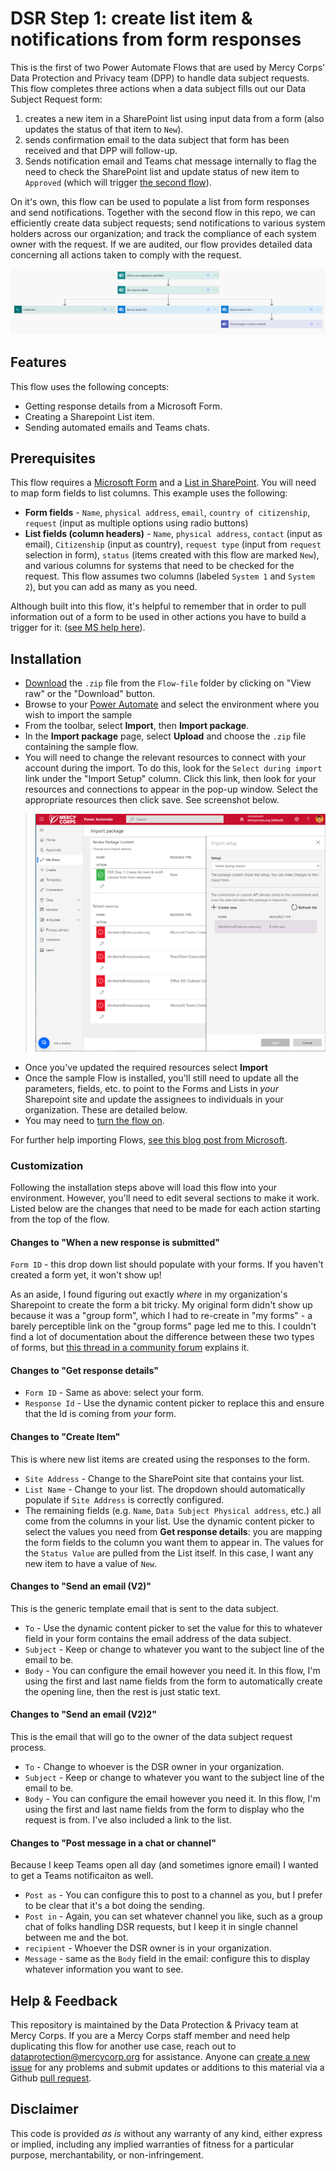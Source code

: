 #  DSR Step 1: create list item & notifications from form responses

This is the first of two Power Automate Flows that are used by Mercy Corps' Data Protection and Privacy team (DPP) to handle data subject requests. This flow completes three actions when a data subject fills out our Data Subject Request form:
1. creates a new item in a SharePoint list using input data from a form (also updates the status of that item to `New`).
2. sends confirmation email to the data subject that form has been received and that DPP will follow-up.
3. Sends notification email and Teams chat message internally to flag the need to check the SharePoint list and update status of new item to `Approved` (which will trigger [the second flow](/Flow2-notify-list-item-changes-status/README.md)).

On it's own, this flow can be used to populate a list from form responses and send notifications. Together with the second flow in this repo, we can efficiently create data subject requests; send notifications to various system holders across our organization; and track the compliance of each system owner with the request. If we are audited, our flow provides detailed data concerning all actions taken to comply with the request.

![Screenshot of assets used](images/Flow1_Create_item_send_notifications2.png)

## Features
This flow uses the following concepts:

* Getting response details from a Microsoft Form.
* Creating a Sharepoint List item.
* Sending automated emails and Teams chats.

## Prerequisites
This flow requires a [Microsoft Form](https://support.microsoft.com/en-us/office/introduction-to-microsoft-forms-bb1dd261-260f-49aa-9af0-d3dddcea6d69) and a [List in SharePoint](https://support.microsoft.com/en-us/office/introduction-to-lists-0a1c3ace-def0-44af-b225-cfa8d92c52d7). You will need to map form fields to list columns. This example uses the following:
- **Form fields** - `Name`, `physical address`, `email`, `country of citizenship`, `request` (input as multiple options using radio buttons)
- **List fields (column headers)** - `Name`, `physical address`, `contact` (input as email), `Citizenship` (input as country), `request type` (input from `request` selection in form), `status` (items created with this flow are marked `New`), and various columns for systems that need to be checked for the request. This flow assumes two columns (labeled `System 1` and `System 2`), but you can add as many as you need.

Although built into this flow, it's helpful to remember that in order to pull information out of a form to be used in other actions you have to build a trigger for it: ([see MS help here](https://powerautomate.microsoft.com/en-us/blog/building-scratch-forms-responses/)).

## Installation
* [Download](Flow-file/DSR_Step1_Create_list_item_from_response.zip) the `.zip` file from the `Flow-file` folder by clicking on "View raw" or the "Download" button. <!-- Test download and import -->
* Browse to your [Power Automate](https://flow.microsoft.com/manage/environments) and select the environment where you wish to import the sample
* From the toolbar, select **Import**, then **Import package**.
* In the **Import package** page, select **Upload** and choose the `.zip` file containing the sample flow.
* You will need to change the relevant resources to connect with your account during the import. To do this, look for the `Select during import` link under the "Import Setup" column. Click this link, then look for your resources and connections to appear in the pop-up window. Select the appropriate resources then click save. See screenshot below.

> ![Screenshot of import setup](images/Flow1_import_resource_connector_changes.png)

* Once you've updated the required resources select **Import**
* Once the sample Flow is installed, you'll still need to update all the parameters, fields, etc. to point to the Forms and Lists in _your_ Sharepoint site and update the assignees to individuals in your organization. These are detailed below.
* You may need to [turn the flow on](https://learn.microsoft.com/en-us/power-automate/disable-flow).

For further help importing Flows, [see this blog post from Microsoft](https://powerautomate.microsoft.com/en-us/blog/import-export-bap-packages/).

### Customization
Following the installation steps above will load this flow into your environment. However, you'll need to edit several sections to make it work. Listed below are the changes that need to be made for each action starting from the top of the flow.

#### Changes to "When a new response is submitted"
`Form ID` - this drop down list should populate with your forms. If you haven't created a form yet, it won't show up!

As an aside, I found figuring out exactly _where_ in my organization's Sharepoint to create the form a bit tricky. My original form didn't show up because it was a "group form", which I had to re-create in "my forms" - a barely perceptible link on the "group forms" page led me to this. I couldn't find a lot of documentation about the difference between these two types of forms, but [this thread in a community forum](https://answers.microsoft.com/en-us/msteams/forum/all/using-forms-with-teams-classroom-my-forms-vs-group/0f076ac4-a086-42df-b6f4-8eeb15a6a8b7#:~:text=Generally%2C%20a%20significate%20difference%20between%20Group%20Forms%20and,can%20edit%20and%20view%20the%20group%20forms%20created.) explains it.

#### Changes to "Get response details"
- `Form ID` - Same as above: select your form.
- `Response Id` - Use the dynamic content picker to replace this and ensure that the Id is coming from _your_ form.

#### Changes to "Create Item"
This is where new list items are created using the responses to the form.
- `Site Address` - Change to the SharePoint site that contains your list.
- `List Name` - Change to your list. The dropdown should automatically populate if `Site Address` is correctly configured.
- The remaining fields (e.g. `Name`, `Data Subject Physical address`, etc.) all come from the columns in your list. Use the dynamic content picker to select the values you need from **Get response details**: you are mapping the form fields to the column you want them to appear in. The values for the `Status Value` are pulled from the List itself. In this case, I want any new item to have a value of `New`.

#### Changes to "Send an email (V2)"
This is the generic template email that is sent to the data subject.
- `To` - Use the dynamic content picker to set the value for this to whatever field in your form contains the email address of the data subject.
- `Subject` - Keep or change to whatever you want to the subject line of the email to be.
- `Body` - You can configure the email however you need it. In this flow, I'm using the first and last name fields from the form to automatically create the opening line, then the rest is just static text.

#### Changes to "Send an email (V2)2"
This is the email that will go to the owner of the data subject request process.
- `To` - Change to whoever is the DSR owner in your organization.
- `Subject` - Keep or change to whatever you want to the subject line of the email to be.
- `Body` - You can configure the email however you need it. In this flow, I'm using the first and last name fields from the form to display who the request is from. I've also included a link to the list.

#### Changes to "Post message in a chat or channel"
Because I keep Teams open all day (and sometimes ignore email) I wanted to get a Teams notificaiton as well.
- `Post as` - You can configure this to post to a channel as you, but I prefer to be clear that it's a bot doing the sending.
- `Post in` - Again, you can set whatever channel you like, such as a group chat of folks handling DSR requests, but I keep it in single channel between me and the bot.
- `recipient` - Whoever the DSR owner is in your organization.
- `Message` - same as the `Body` field in the email: configure this to display whatever information you want to see.

## Help & Feedback
This repository is maintained by the Data Protection & Privacy team at Mercy Corps. If you are a Mercy Corps staff member and need help duplicating this flow for another use case, reach out to dataprotection@mercycorp.org for assistance. Anyone can [create a new issue](https://github.com/Shadrock/M365-flows/issues) for any problems and submit updates or additions to this material via a Github [pull request](https://docs.github.com/en/pull-requests/collaborating-with-pull-requests/proposing-changes-to-your-work-with-pull-requests/about-pull-requests).

## Disclaimer
This code is provided *as is* without any warranty of any kind, either express or implied, including any implied warranties of fitness for a particular purpose, merchantability, or non-infringement.
